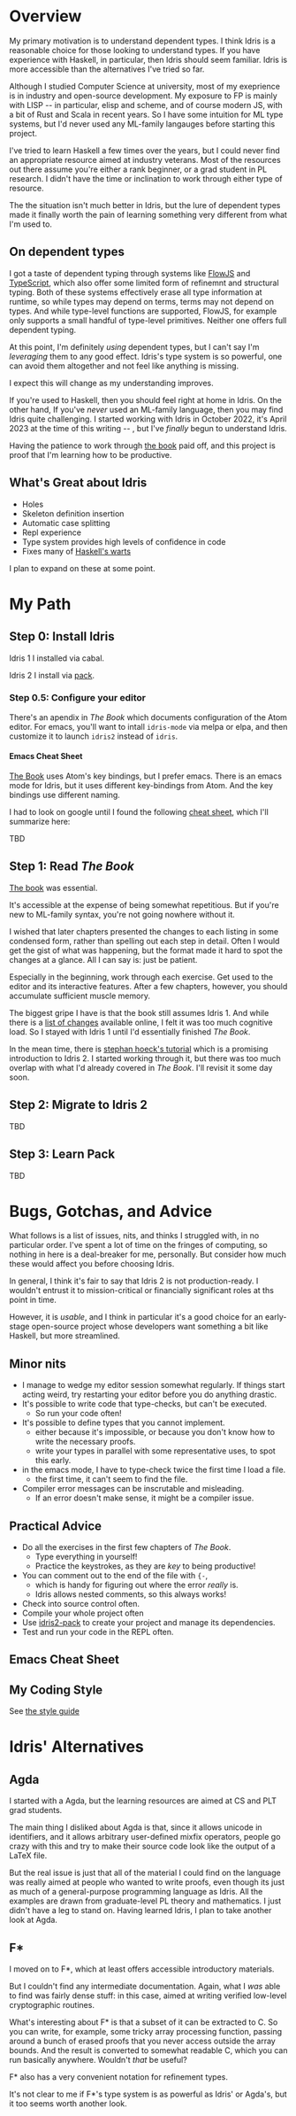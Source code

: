 # Overview

My primary motivation is to understand dependent types. I think Idris
is a reasonable choice for those looking to understand types. If you
have experience with Haskell, in particular, then Idris should seem
familiar. Idris is more accessible than the alternatives I've tried so
far.

Although I studied Computer Science at university, most of my
exeprience is in industry and open-source development. My exposure to
FP is mainly with LISP -- in particular, elisp and scheme, and of
course modern JS, with a bit of Rust and Scala in recent years. So I
have some intuition for ML type systems, but I'd never used any
ML-family langauges before starting this project.

I've tried to learn Haskell a few times over the years, but I could
never find an appropriate resource aimed at industry veterans. Most of
the resources out there assume you're either a rank beginner, or a
grad student in PL research. I didn't have the time or inclination to
work through either type of resource.

The the situation isn't much better in Idris, but the lure of
dependent types made it finally worth the pain of learning something
very different from what I'm used to.

## On dependent types

I got a taste of dependent typing through systems like [FlowJS](TBD)
and [TypeScript](TBD), which also offer some limited form of refinemnt
and structural typing. Both of these systems effectively erase all
type information at runtime, so while types may depend on terms, terms
may not depend on types. And while type-level functions are supported,
FlowJS, for example only supports a small handful of type-level
primitives. Neither one offers full dependent typing.

At this point, I'm definitely *using* dependent types, but I can't say
I'm *leveraging* them to any good effect. Idris's type system is so
powerful, one can avoid them altogether and not feel like anything is
missing.

I expect this will change as my understanding improves.

If you're used to Haskell, then you should feel right at home in
Idris. On the other hand, If you've *never* used an ML-family
language, then you may find Idris quite challenging. I started working with
Idris in October 2022, it's April 2023 at the time of this writing --
, but I've *finally* begun to understand Idris.

Having the patience to work through [the
book](https://www.manning.com/books/type-driven-development-with-idris)
paid off, and this project is proof that I'm learning how to be
productive.

## What's Great about Idris

- Holes
- Skeleton definition insertion
- Automatic case splitting
- Repl experience
- Type system provides high levels of confidence in code
- Fixes many of [Haskell's warts](TBD)

I plan to expand on these at some point.

# My Path

## Step 0: Install Idris

Idris 1 I installed via cabal.

Idris 2 I install via [pack](TBD).

### Step 0.5: Configure your editor

There's an apendix in *The Book* which documents configuration of the
Atom editor. For emacs, you'll want to intall `idris-mode` via melpa
or elpa, and then customize it to launch `idris2` instead of `idris`.

#### Emacs Cheat Sheet

[The
Book](https://www.manning.com/books/type-driven-development-with-idris)
uses Atom's key bindings, but I prefer emacs. There is an emacs mode
for Idris, but it uses different key-bindings from Atom. And the key
bindings use different naming.

I had to look on google until I found the following [cheat
sheet](TBD), which I'll summarize here:

TBD

## Step 1: Read *The Book*

[The
book](https://www.manning.com/books/type-driven-development-with-idris)
was essential.

It's accessible at the expense of being somewhat repetitious. But if
you're new to ML-family syntax, you're not going nowhere without it.

I wished that later chapters presented the changes to each listing in
some condensed form, rather than spelling out each step in
detail. Often I would get the gist of what was happening, but the
format made it hard to spot the changes at a glance. All I can say is:
just be patient.

Especially in the beginning, work through each exercise. Get used to
the editor and its interactive features. After a few chapters,
however, you should accumulate sufficient muscle memory.

The biggest gripe I have is that the book still assumes Idris 1. And
while there is a [list of changes](TBD) available online, I felt it
was too much cognitive load. So I stayed with Idris 1 until I'd
essentially finished *The Book*.

In the mean time, there is [stephan hoeck's tutorial](TBD) which is a
promising introduction to Idris 2. I started working through it, but
there was too much overlap with what I'd already covered in *The
Book*. I'll revisit it some day soon.

## Step 2: Migrate to Idris 2

TBD

## Step 3: Learn Pack

TBD

# Bugs, Gotchas, and Advice

What follows is a list of issues, nits, and thinks I struggled with,
in no particular order.  I've spent a lot of time on the fringes of
computing, so nothing in here is a deal-breaker for me,
personally. But consider how much these would affect you before
choosing Idris.

In general, I think it's fair to say that Idris 2 is not
production-ready. I wouldn't entrust it to mission-critical or
financially significant roles at ths point in time.

However, it is *usable*, and I think in particular it's a good choice
for an early-stage open-source project whose developers want something
a bit like Haskell, but more streamlined.

## Minor nits

- I manage to wedge my editor session somewhat regularly. If things
  start acting weird, try restarting your editor before you do
  anything drastic.
- It's possible to write code that type-checks, but can't be executed.
  - So run your code often!
- It's possible to define types that you cannot implement.
  - either because it's impossible, or because you don't know how to
    write the necessary proofs.
  - write your types in parallel with some representative uses, to
    spot this early.
- in the emacs mode, I have to type-check twice the first time I load
  a file.
  - the first time, it can't seem to find the file.
- Compiler error messages can be inscrutable and misleading.
  - If an error doesn't make sense, it might be a compiler issue.

## Practical Advice

- Do all the exercises in the first few chapters of *The Book*.
  - Type everything in yourself!
  - Practice the keystrokes, as they are *key* to being productive!
- You can comment out to the end of the file with `{-`,
  - which is handy for figuring out where the error *really* is.
  - Idris allows nested comments, so this always works!
- Check into source control often.
- Compile your whole project often
- Use [idris2-pack](TBD) to create your project and manage its dependencies.
- Test and run your code in the REPL often.

## Emacs Cheat Sheet

## My Coding Style

See [the style guide](style.md)

# Idris' Alternatives

## Agda

I started with a Agda, but the learning resources are aimed at CS and
PLT grad students.

The main thing I disliked about Agda is that, since it allows unicode
in identifiers, and it allows arbitrary user-defined mixfix operators,
people go crazy with this and try to make their source code look like
the output of a LaTeX file.

But the real issue is just that all of the material I could find on
the language was really aimed at people who wanted to write proofs,
even though its just as much of a general-purpose programming language
as Idris. All the examples are drawn from graduate-level PL theory and
mathematics. I just didn't have a leg to stand on. Having learned
Idris, I plan to take another look at Agda.

## F*

I moved on to F\*, which at least offers accessible introductory
materials.

But I couldn't find any intermediate documentation. Again, what I
*was* able to find was fairly dense stuff: in this case, aimed at
writing verified low-level cryptographic routines.

What's interesting about F\* is that a subset of it can be extracted
to C. So you can write, for example, some tricky array processing
function, passing around a bunch of erased proofs that you never
access outside the array bounds. And the result is converted to
somewhat readable C, which you can run basically anywhere. Wouldn't
*that* be useful?

F\* also has a very convenient notation for refinement types.

It's not clear to me if F\*'s type system is as powerful as Idris' or
Agda's, but it too seems worth another look.
